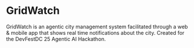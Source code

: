 # GridWatch
GridWatch is an agentic city management system facilitated through a web &amp; mobile app that shows real time notifications about the city. Created for the DevFestDC 25 Agentic AI Hackathon. 
